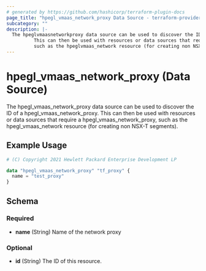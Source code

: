 ```yaml
---
# generated by https://github.com/hashicorp/terraform-plugin-docs
page_title: "hpegl_vmaas_network_proxy Data Source - terraform-provider-hpegl"
subcategory: ""
description: |-
  The hpeglvmaasnetworkproxy data source can be used to discover the ID of a hpeglvmaasnetworkproxy.
          This can then be used with resources or data sources that require a hpeglvmaasnetworkproxy,
          such as the hpeglvmaas_network resource (for creating non NSX-T segments).
---
```


# hpegl_vmaas_network_proxy (Data Source)

The hpegl_vmaas_network_proxy data source can be used to discover the ID of a hpegl_vmaas_network_proxy.
		This can then be used with resources or data sources that require a hpegl_vmaas_network_proxy,
		such as the hpegl_vmaas_network resource (for creating non NSX-T segments).

## Example Usage

```terraform
# (C) Copyright 2021 Hewlett Packard Enterprise Development LP

data "hpegl_vmaas_network_proxy" "tf_proxy" {
  name = "test_proxy"
}
```

<!-- schema generated by tfplugindocs -->
## Schema

### Required

- **name** (String) Name of the network proxy

### Optional

- **id** (String) The ID of this resource.


